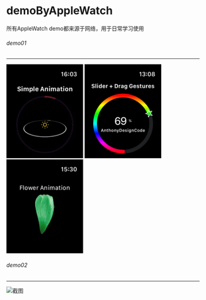 # demoByAppleWatch
所有AppleWatch demo都来源于网络，用于日常学习使用

###### demo01
*****
<p align="left">
<img src="https://github.com/sxm5220/demoByAppleWatch/blob/main/pages/d1/01.gif" width="200" alt="截图" />
<img src="https://github.com/sxm5220/demoByAppleWatch/blob/main/pages/d1/02.png" width="200" alt="截图" />
<img src="https://github.com/sxm5220/demoByAppleWatch/blob/main/pages/d1/03.gif" width="200" alt="截图" />
</p>

###### demo02
*****
<p align="left">
<img src="https://github.com/sxm5220/demoByAppleWatch/blob/main/pages/d2/01.mp4" width="200" alt="截图" />
</p>
